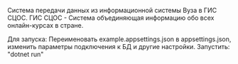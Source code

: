 Система передачи данных из информационной системы Вуза в ГИС СЦОС.
ГИС СЦОС - Система объединяющая информацию обо всех онлайн-курсах в стране.

Для запуска:
Переименовать example.appsettings.json в appsettings.json, изменить параметры подключения к БД и другие настройки.
Запустить: "dotnet run"